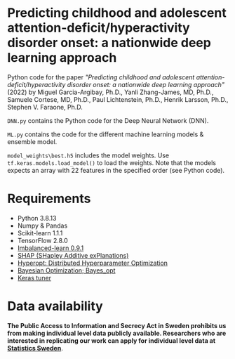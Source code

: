 # Predicting childhood and adolescent attention-deficit/hyperactivity disorder onset: a nationwide deep learning approach
Python code for the paper *"Predicting childhood and adolescent attention-deficit/hyperactivity disorder onset: a nationwide deep learning approach"* (2022) by Miguel Garcia-Argibay, Ph.D., Yanli Zhang-James, MD, Ph.D., Samuele Cortese, MD, Ph.D., Paul Lichtenstein, Ph.D., Henrik Larsson, Ph.D., Stephen V. Faraone, Ph.D.

`DNN.py` contains the Python code for the Deep Neural Network (DNN).

`ML.py` contains the code for the different machine learning models & ensemble model.

`model_weights\best.h5` includes the model weights. Use `tf.keras.models.load_model()` to load the weights. Note that the models expects an array with 22 features in the specified order (see Python code).

# Requirements
- Python 3.8.13
- Numpy & Pandas
- Scikit-learn 1.1.1 
- TensorFlow 2.8.0
- [Imbalanced-learn 0.9.1](https://imbalanced-learn.org/stable/)
- [SHAP (SHapley Additive exPlanations)](https://github.com/slundberg/shap)
- [Hyperopt: Distributed Hyperparameter Optimization](https://github.com/hyperopt/hyperopt)
- [Bayesian Optimization; Bayes_opt](https://github.com/fmfn/BayesianOptimization)
- [Keras tuner](https://keras.io/keras_tuner/)


# Data availability 

**The Public Access to Information and Secrecy Act in Sweden prohibits us from making individual level data publicly available. Researchers who are interested in replicating our work can apply for individual level data at [Statistics Sweden](www.scb.se/en/services/guidance-for-researchers-and-universities/)**.
